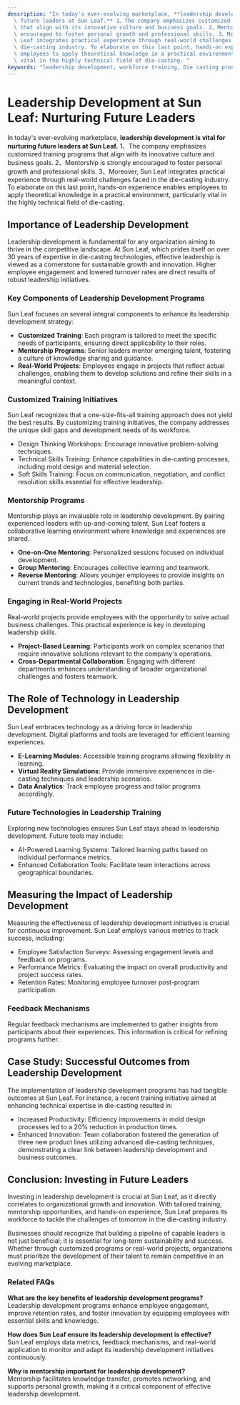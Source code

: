 ```yaml
---
description: "In today's ever-evolving marketplace, **leadership development is vital for nurturing\
  \ future leaders at Sun Leaf.** 1、The company emphasizes customized training programs\
  \ that align with its innovative culture and business goals. 2、Mentorship is strongly\
  \ encouraged to foster personal growth and professional skills. 3、Moreover, Sun\
  \ Leaf integrates practical experience through real-world challenges faced in the\
  \ die-casting industry. To elaborate on this last point, hands-on experience enables\
  \ employees to apply theoretical knowledge in a practical environment, particularly\
  \ vital in the highly technical field of die-casting. "
keywords: "leadership development, workforce training, Die casting process, Die-cast aluminum"
---
```

# Leadership Development at Sun Leaf: Nurturing Future Leaders

In today's ever-evolving marketplace, **leadership development is vital for nurturing future leaders at Sun Leaf.** 1、The company emphasizes customized training programs that align with its innovative culture and business goals. 2、Mentorship is strongly encouraged to foster personal growth and professional skills. 3、Moreover, Sun Leaf integrates practical experience through real-world challenges faced in the die-casting industry. To elaborate on this last point, hands-on experience enables employees to apply theoretical knowledge in a practical environment, particularly vital in the highly technical field of die-casting. 

## Importance of Leadership Development

Leadership development is fundamental for any organization aiming to thrive in the competitive landscape. At Sun Leaf, which prides itself on over 30 years of expertise in die-casting technologies, effective leadership is viewed as a cornerstone for sustainable growth and innovation. Higher employee engagement and lowered turnover rates are direct results of robust leadership initiatives.

### Key Components of Leadership Development Programs

Sun Leaf focuses on several integral components to enhance its leadership development strategy:

- **Customized Training**: Each program is tailored to meet the specific needs of participants, ensuring direct applicability to their roles.
- **Mentorship Programs**: Senior leaders mentor emerging talent, fostering a culture of knowledge sharing and guidance.
- **Real-World Projects**: Employees engage in projects that reflect actual challenges, enabling them to develop solutions and refine their skills in a meaningful context.

### Customized Training Initiatives

Sun Leaf recognizes that a one-size-fits-all training approach does not yield the best results. By customizing training initiatives, the company addresses the unique skill gaps and development needs of its workforce.

- Design Thinking Workshops: Encourage innovative problem-solving techniques.
- Technical Skills Training: Enhance capabilities in die-casting processes, including mold design and material selection.
- Soft Skills Training: Focus on communication, negotiation, and conflict resolution skills essential for effective leadership.

### Mentorship Programs

Mentorship plays an invaluable role in leadership development. By pairing experienced leaders with up-and-coming talent, Sun Leaf fosters a collaborative learning environment where knowledge and experiences are shared. 

- **One-on-One Mentoring**: Personalized sessions focused on individual development.
- **Group Mentoring**: Encourages collective learning and teamwork.
- **Reverse Mentoring**: Allows younger employees to provide insights on current trends and technologies, benefiting both parties.

### Engaging in Real-World Projects

Real-world projects provide employees with the opportunity to solve actual business challenges. This practical experience is key in developing leadership skills. 

- **Project-Based Learning**: Participants work on complex scenarios that require innovative solutions relevant to the company's operations.
- **Cross-Departmental Collaboration**: Engaging with different departments enhances understanding of broader organizational challenges and fosters teamwork.

## The Role of Technology in Leadership Development

Sun Leaf embraces technology as a driving force in leadership development. Digital platforms and tools are leveraged for efficient learning experiences. 

- **E-Learning Modules**: Accessible training programs allowing flexibility in learning.
- **Virtual Reality Simulations**: Provide immersive experiences in die-casting techniques and leadership scenarios.
- **Data Analytics**: Track employee progress and tailor programs accordingly.

### Future Technologies in Leadership Training

Exploring new technologies ensures Sun Leaf stays ahead in leadership development. Future tools may include:

- AI-Powered Learning Systems: Tailored learning paths based on individual performance metrics.
- Enhanced Collaboration Tools: Facilitate team interactions across geographical boundaries.

## Measuring the Impact of Leadership Development

Measuring the effectiveness of leadership development initiatives is crucial for continuous improvement. Sun Leaf employs various metrics to track success, including:

- Employee Satisfaction Surveys: Assessing engagement levels and feedback on programs.
- Performance Metrics: Evaluating the impact on overall productivity and project success rates.
- Retention Rates: Monitoring employee turnover post-program participation.

### Feedback Mechanisms

Regular feedback mechanisms are implemented to gather insights from participants about their experiences. This information is critical for refining programs further.

## Case Study: Successful Outcomes from Leadership Development 

The implementation of leadership development programs has had tangible outcomes at Sun Leaf. For instance, a recent training initiative aimed at enhancing technical expertise in die-casting resulted in:

- Increased Productivity: Efficiency improvements in mold design processes led to a 20% reduction in production times.
- Enhanced Innovation: Team collaboration fostered the generation of three new product lines utilizing advanced die-casting techniques, demonstrating a clear link between leadership development and business outcomes.

## Conclusion: Investing in Future Leaders

Investing in leadership development is crucial at Sun Leaf, as it directly correlates to organizational growth and innovation. With tailored training, mentorship opportunities, and hands-on experience, Sun Leaf prepares its workforce to tackle the challenges of tomorrow in the die-casting industry.

Businesses should recognize that building a pipeline of capable leaders is not just beneficial; it is essential for long-term sustainability and success. Whether through customized programs or real-world projects, organizations must prioritize the development of their talent to remain competitive in an evolving marketplace. 

### Related FAQs

**What are the key benefits of leadership development programs?**  
Leadership development programs enhance employee engagement, improve retention rates, and foster innovation by equipping employees with essential skills and knowledge.

**How does Sun Leaf ensure its leadership development is effective?**  
Sun Leaf employs data metrics, feedback mechanisms, and real-world application to monitor and adapt its leadership development initiatives continuously.

**Why is mentorship important for leadership development?**  
Mentorship facilitates knowledge transfer, promotes networking, and supports personal growth, making it a critical component of effective leadership development.
